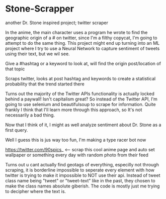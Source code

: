 <h1>Stone-Scrapper</h1>

another Dr. Stone inspired project; twitter scraper

In the anime, the main character uses a program he wrote to find the geographic origin of a # on twitter, since I'm a filthy copycat, I'm going to attempt to do the same thing. This project might end up turning into an ML project where I try to use a Neural Network to capture sentiment of tweets using their text, but we wil see.

Give a #hashtag or a keyword to look at, will find the origin post/location of that topic

Scraps twitter, looks at post hashtag and keywords to create a statistical probability that the trend started there

Turns out the majority of the Twitter APIs functionality is actually locked behind a paywall! Isn't capitalism great? So instead of the Twitter API, I'm going to use selenium and beautifulsoup to scrape for information.
Quite frankly I think that I'll learn more through this approach, so It's not necessarily a bad thing.

Now that I think of it, I might as well analyze sentiment about Dr. Stone as a first query.

Well I guess this is jus way too fun, I'm making a type racer bot now

https://twitter.com/90spics_ <-- scrap this cool anime page and auto set wallpaper or something every day with random photo from their feed

Turns out u cant actually find geotags of everything, especilly not through scraping, it is borderline impossible to seperate every element with how twitter is trying to make it
impossible to NOT use their api. Instead of tweet class name being "tweet" or "tweet-text" like in the past, they chosen to make the class names absolute giberish. The code is mostly just me trying to decipher where the text is.
